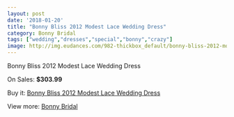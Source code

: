 ```yaml
---
layout: post
date: '2018-01-20'
title: "Bonny Bliss 2012 Modest Lace Wedding Dress"
category: Bonny Bridal
tags: ["wedding","dresses","special","bonny","crazy"]
image: http://img.eudances.com/982-thickbox_default/bonny-bliss-2012-modest-lace-wedding-dress.jpg
---
```

Bonny Bliss 2012 Modest Lace Wedding Dress

On Sales: **$303.99**
<a href="https://www.eudances.com/en/bonny-bridal/350-bonny-bliss-2012-modest-lace-wedding-dress.html"><amp-img layout="responsive" width="600" height="600" src="//img.eudances.com/982-thickbox_default/bonny-bliss-2012-modest-lace-wedding-dress.jpg" alt="Bonny Bliss 2012 Modest Lace Wedding Dress 0" /></a>
<a href="https://www.eudances.com/en/bonny-bridal/350-bonny-bliss-2012-modest-lace-wedding-dress.html"><amp-img layout="responsive" width="600" height="600" src="//img.eudances.com/984-thickbox_default/bonny-bliss-2012-modest-lace-wedding-dress.jpg" alt="Bonny Bliss 2012 Modest Lace Wedding Dress 1" /></a>
<a href="https://www.eudances.com/en/bonny-bridal/350-bonny-bliss-2012-modest-lace-wedding-dress.html"><amp-img layout="responsive" width="600" height="600" src="//img.eudances.com/983-thickbox_default/bonny-bliss-2012-modest-lace-wedding-dress.jpg" alt="Bonny Bliss 2012 Modest Lace Wedding Dress 2" /></a>

Buy it: [Bonny Bliss 2012 Modest Lace Wedding Dress](https://www.eudances.com/en/bonny-bridal/350-bonny-bliss-2012-modest-lace-wedding-dress.html "Bonny Bliss 2012 Modest Lace Wedding Dress")

View more: [Bonny Bridal](https://www.eudances.com/en/3-bonny-bridal "Bonny Bridal")